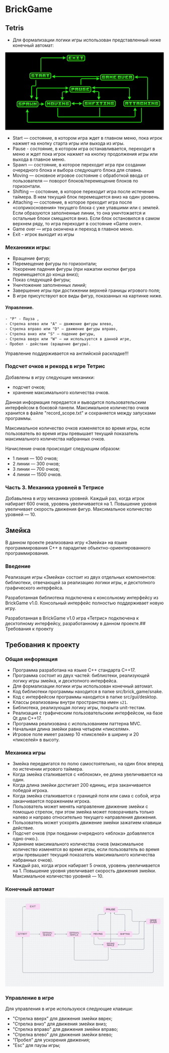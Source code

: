 # BrickGame 

## Tetris

- Для формализации логики игры использован представленный ниже конечный автомат:

![fsm](finite_state_machine.png)

  - Start — состояние, в котором игра ждет в главном меню, пока игрок нажмет на кнопку старта игры или выхода из игры.
  - Pause - состояние, в котором игра останавливается, переходит в меню и ждет пока игрок нажмет на кнопку продолжения игры или выхода в главное меню.
  - Spawn — состояние, в которое переходит игра при создании очередного блока и выбора следующего блока для спавна.
  - Moving — основное игровое состояние с обработкой ввода от пользователя — поворот блоков/перемещение блоков по горизонтали.
  - Shifting — состояние, в которое переходит игра после истечения таймера. В нем текущий блок перемещается вниз на один уровень.
  - Attaching — состояние, в которое преходит игра после «соприкосновения» текущего блока с уже упавшими или с землей. Если образуются заполненные линии, то она уничтожается и остальные блоки смещаются вниз. Если блок остановился в самом верхнем ряду, то игра переходит в состояние «Game over».
  - Game over — игра окончена и переход в главное меню.
  - Exit - игрок выходит из игры

### Механники игры:
  - Вращение фигур;
  - Перемещение фигуры по горизонтали;
  - Ускорение падения фигуры (при нажатии кнопки фигура перемещается до конца вниз);
  - Показ следующей фигуры;
  - Уничтожение заполненных линий;
  - Завершение игры при достижении верхней границы игрового поля;
  - В игре присутствуют все виды фигур, показанных на картинке ниже.

  #### Управление.
  
    - "P" - Пауза ,
    - Стрелка влево или "A" — движение фигуры влево,
    - Стрелка вправо или "D" — движение фигуры вправо,
    - Стрелка вниз или "S" — падение фигуры,
    - Стрелка вверх или "W" — ни используется в данной игре,
    - Пробел - действие (вращение фигуры).

  Управление поддерживается на английской раскладке!!!


### Подсчет очков и рекорд в игре Тетрис

  Добавлены в игру следующие механики:

- подсчет очков;
- хранение максимального количества очков.

Данная информация передается и выводится пользовательским интерфейсом в боковой панели. Максимальное количество очков хранится в файле "record_scope.txt" и сохраняется между запусками программы.

Максимальное количество очков изменяется во время игры, если пользователь во время игры превышает текущий показатель максимального количества набранных очков.

Начисление очков происходит следующим образом:

- 1 линия — 100 очков;
- 2 линии — 300 очков;
- 3 линии — 700 очков;
- 4 линии — 1500 очков.

### Часть 3. Механика уровней в Тетрисе

Добавьлена в игру механика уровней. Каждый раз, когда игрок набирает 600 очков, уровень увеличивается на 1. Повышение уровня увеличивает скорость движения фигур. Максимальное количество уровней — 10.

## Змейка
В данном проекте реализована игру «Змейка» на языке программирования С++ в парадигме объектно-ориентированного программирования.

### Введение

Реализация игры «Змейка» состоит из двух отдельных компонентов: библиотеки, отвечающей за реализацию логики игры, и десктопного графического интерфейса.

Разработанная библиотека подключена к консольному интерфейсу из BrickGame v1.0. Консольный интерфейс полностью поддерживает новую игру.

Разработанная в BrickGame v1.0 игра «Тетрис» подключена к десктопному интерфейсу, разработанному в данном проекте.## Требования к проекту


## Требования к проекту

### Общая информация

- Программа разработана на языке C++ стандарта C++17.
- Программа состоит из двух частей: библиотеки, реализующей логику игры змейка, и десктопного интерфейса.
- Для формализации логики игры использован конечный автомат.
- Код библиотеки программы находится в папке src/brick_game/snake.
- Код с интерфейсом программы находится в папке src/gui/desktop.
- Классы реализованы внутри пространства имен `s21`.
- Библиотека, реализующая логику игры, покрыта unit-тестам.
- Реализация с графическим пользовательским интерфейсом, на базе Qt для C++17.
- Программа реализована с использованием паттерна MVC.
- Начальная длина змейки равна четырем «пикселям».
- Игровое поле имеет размер 10 «пикселей» в ширину и 20 «пикселей» в высоту.

### Механика игры

- Змейка передвигатся по полю самостоятельно, на один блок вперед по истечении игрового таймера.
- Когда змейка сталкивается с «яблоком», ее длина увеличивается на один.
- Когда длина змейки достигает 200 единиц, игра заканчивается победой игрока.
- Когда змейка сталкивается с границей поля или сама с собой, игра заканчивается поражением игрока.
- Пользователь может менять направление движение змейки с помощью стрелок, при этом змейка может поворачивать только налево и направо относительно текущего направления движения.
- Пользователь может ускорять движение змейки зажатием клавиши действие.
- Подсчет очков (при поедании очередного «яблока» добавляется одно очко.).
- Хранение максимального количества очков (максимальное количество изменятся во время игры, если пользователь во время игры превышает текущий показатель максимального количества набранных очков).
- Каждый раз, когда игрок набирает 5 очков, уровень увеличивается на 1. Повышение уровня увеличивает скорость движения змейки. Максимальное количество уровней — 10.

### Конечный автомат
![fsm](fsm_snake.png)

### Управление в игре

Для управления в игре используюся следующие клавиши:
- "Стрелка вверх" для движения змейки вврех;
- "Стрелка вниз" для движения змейки вниз;
- "Стрелка вправо" для движения змейки вправо;
- "Стрелка влево" для движения змейки влево;
- "Пробел" для ускорения движения;
- "Esc" для паузы игры;
